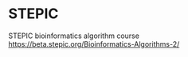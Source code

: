 STEPIC
======

STEPIC bioinformatics algorithm course
https://beta.stepic.org/Bioinformatics-Algorithms-2/

